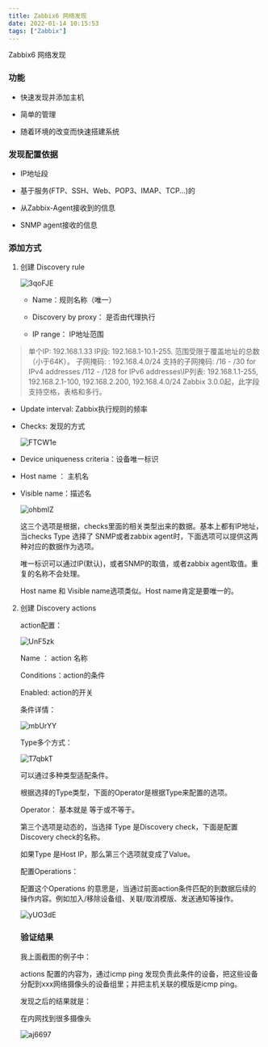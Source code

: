 ```yaml
---
title: Zabbix6 网络发现
date: 2022-01-14 10:15:53
tags: ["Zabbix"]
---
```


Zabbix6 网络发现

### 功能

- 快速发现并添加主机

- 简单的管理

- 随着环境的改变而快速搭建系统

### 发现配置依据

- IP地址段

- 基于服务(FTP、SSH、Web、POP3、IMAP、TCP...)的

- 从Zabbix-Agent接收到的信息

- SNMP agent接收的信息

### 添加方式

1. 创建 Discovery rule
   
   ![3qoFJE](https://gitee.com/chenweil/aLong_note/raw/master/upimg/3qoFJE.png)
   
   - Name：规则名称（唯一）
   
   - Discovery by proxy： 是否由代理执行
   
   - IP range： IP地址范围

> 单个IP: 192.168.1.33
> IP段: 192.168.1-10.1-255. 范围受限于覆盖地址的总数（小于64K）。
> 子网掩码: : 192.168.4.0/24
> 支持的子网掩码:
> /16 - /30 for IPv4 addresses
> /112 - /128 for IPv6 addresses\\IP列表: 192.168.1.1-255, 192.168.2.1-100, 192.168.2.200, 192.168.4.0/24
> Zabbix 3.0.0起，此字段支持空格，表格和多行。

- Update interval: Zabbix执行规则的频率

- Checks: 发现的方式
  
  ![FTCW1e](https://gitee.com/chenweil/aLong_note/raw/master/upimg/FTCW1e.png)

- Device uniqueness criteria：设备唯一标识

- Host name ： 主机名

- Visible name：描述名
  
  ![ohbmIZ](https://gitee.com/chenweil/aLong_note/raw/master/upimg/ohbmIZ.png)

   这三个选项是根据，checks里面的相关类型出来的数据。基本上都有IP地址，当checks Type 选择了 SNMP或者zabbix agent时，下面选项可以提供这两种对应的数据作为选项。

  唯一标识可以通过IP(默认)，或者SNMP的取值，或者zabbix agent取值。重复的名称不会处理。

  Host name 和 Visible name选项类似。Host name肯定是要唯一的。

2. 创建 Discovery actions
   
   action配置：
   
   ![UnF5zk](https://gitee.com/chenweil/aLong_note/raw/master/upimg/UnF5zk.png)
   
   Name ： action 名称
   
   Conditions：action的条件
   
   Enabled: action的开关
   
   条件详情：
   
   ![mbUrYY](https://gitee.com/chenweil/aLong_note/raw/master/upimg/mbUrYY.png)
   
   Type多个方式：
   
   ![T7qbkT](https://gitee.com/chenweil/aLong_note/raw/master/upimg/T7qbkT.png)
   
   可以通过多种类型适配条件。
   
   根据选择的Type类型，下面的Operator是根据Type来配置的选项。
   
   Operator： 基本就是 等于或不等于。
   
   第三个选项是动态的，当选择 Type 是Discovery check，下面是配置 Discovery check的名称。
   
   如果Type 是Host IP，那么第三个选项就变成了Value。
   
   配置Operations：
   
   配置这个Operations 的意思是，当通过前面action条件匹配的到数据后续的操作内容。例如加入/移除设备组、关联/取消模版、发送通知等操作。
   
   ![yUO3dE](https://gitee.com/chenweil/aLong_note/raw/master/upimg/yUO3dE.png)
   
   ### 验证结果
   
   我上面截图的例子中：
   
   actions 配置的内容为，通过icmp ping 发现负责此条件的设备，把这些设备分配到xxx网络摄像头的设备组里；并把主机关联的模版是icmp ping。
   
   发现之后的结果就是：
   
   在内网找到很多摄像头
   
   ![aj6697](https://gitee.com/chenweil/aLong_note/raw/master/upimg/aj6697.png)